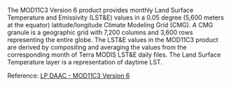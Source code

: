 The MOD11C3 Version 6 product provides monthly Land Surface Temperature and Emissivity (LST&E) values in a 0.05 degree (5,600 meters at the equator) latitude/longitude Climate Modeling Grid (CMG). A CMG granule is a geographic grid with 7,200 columns and 3,600 rows representing the entire globe. The LST&E values in the MOD11C3 product are derived by compositing and averaging the values from the corresponding month of Terra MODIS LST&E daily files. The Land Surface Temperature layer is a representation of daytime LST.

Reference: [LP DAAC - MOD11C3 Version 6](https://doi.org/10.5067/MODIS/MOD11C3.006)

